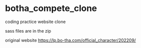 # botha_compete_clone

coding practice website clone

sass files are in the zip 

original website
https://lp.bo-tha.com/official_character/202209/
